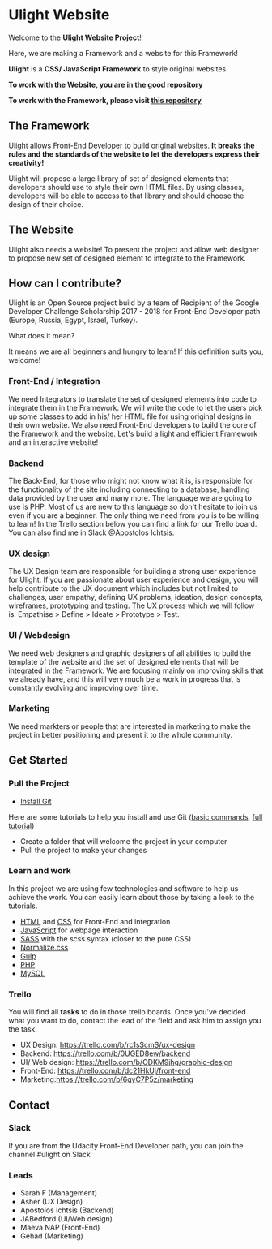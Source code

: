 # Ulight Website

Welcome to the **Ulight Website Project**!

Here, we are making a Framework and a website for this Framework!

**Ulight** is a **CSS/ JavaScript Framework** to style original websites.

**To work with the Website, you are in the good repository**

**To work with the Framework, please visit [this repository](https://github.com/maevanapcontact/Ulight)**


## The Framework

Ulight allows Front-End Developer to build original websites. **It breaks the rules and the standards of the website to let the developers express their creativity!**

Ulight will propose a large library of set of designed elements that developers should use to style their own HTML files. By using classes, developers will be able to access to that library and should choose the design of their choice.

## The Website

Ulight also needs a website! To present the project and allow web designer to propose new set of designed element to integrate to the Framework.

## How can I contribute?

Ulight is an Open Source project build by a team of Recipient of the Google Developer Challenge Scholarship 2017 - 2018 for Front-End Developer path (Europe, Russia, Egypt, Israel, Turkey).

What does it mean?

It means we are all beginners and hungry to learn! If this definition suits you, welcome!

### Front-End / Integration

We need Integrators to translate the set of designed elements into code to integrate them in the Framework. We will write the code to let the users pick up some classes to add in his/ her HTML file for using original designs in their own website. We also need Front-End developers to build the core of the Framework and the website. Let's build a light and efficient Framework and an interactive website!

### Backend

The Back-End, for those who might not know what it is, is responsible for the functionality of the site including connecting to a database, handling data provided by the user and many more. The language we are going to use is PHP. Most of us are new to this language so don't hesitate to join us even if you are a beginner. The only thing we need from you is to be willing to learn! In the Trello section below you can find a link for our Trello board. You can also find me in Slack @Apostolos Ichtsis.

### UX design

The UX Design team are responsible for building a strong user experience for Ulight. If you are passionate about user experience and design, you will help contribute to the UX document which includes but not limited to challenges, user empathy, defining UX problems, ideation, design concepts, wireframes, prototyping and testing. The UX process which we will follow is: Empathise > Define > Ideate > Prototype > Test.

### UI / Webdesign

We need web designers and graphic designers of all abilities to build the template of the website and the set of designed elements that will be integrated in the Framework. We are focusing mainly on improving skills that we already have, and this will very much be a work in progress that is constantly evolving and improving over time.

### Marketing

We need markters or people that are interested in marketing to make the project in better positioning and present it to the whole community.

## Get Started
### Pull the Project
- [Install Git](https://git-scm.com/downloads)

Here are some tutorials to help you install and use Git ([basic commands](https://try.github.io/levels/1/challenges/1), [full tutorial](https://www.slideshare.net/IslamSayed18/github-tutorial-83175509))
- Create a folder that will welcome the project in your computer
- Pull the project to make your changes

### Learn and work
In this project we are using few technologies and software to help us achieve the work. You can easily learn about those by taking a look to the tutorials.

- [HTML](https://www.w3schools.com/html/) and [CSS](https://www.w3schools.com/css/default.asp) for Front-End and integration
- [JavaScript](https://www.w3schools.com/js/default.asp) for webpage interaction
- [SASS](http://sass-lang.com/guide) with the scss syntax (closer to the pure CSS)
- [Normalize.css](https://necolas.github.io/normalize.css/)
- [Gulp](https://gulpjs.com/)
- [PHP](https://www.w3schools.com/php/)
- [MySQL](http://www.mysqltutorial.org/)

### Trello
You will find all **tasks** to do in those trello boards. Once you've decided what you want to do, contact the lead of the field and ask him to assign you the task.
- UX Design: https://trello.com/b/rc1sScmS/ux-design
- Backend: https://trello.com/b/0UGED8ew/backend
- UI/ Web design: https://trello.com/b/ODKM9jhg/graphic-design
- Front-End: https://trello.com/b/dc21HkUj/front-end
- Marketing:https://trello.com/b/6qyC7P5z/marketing

## Contact
### Slack
If you are from the Udacity Front-End Developer path, you can join the channel #ulight on Slack

### Leads
- Sarah F (Management)
- Asher (UX Design)
- Apostolos Ichtsis (Backend)
- JABedford (UI/Web design)
- Maeva NAP (Front-End)
- Gehad (Marketing)
